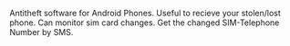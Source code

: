 Antitheft software for Android Phones. Useful to recieve your stolen/lost phone. Can monitor sim card changes. Get the changed SIM-Telephone Number by SMS.